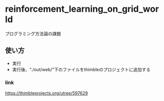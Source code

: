 # reinforcement_learning_on_grid_world
プログラミング方法論の課題

## 使い方
- 実行
- 実行後、"./out/web/"下のファイルをthimbleのプロジェクトに追加する

### link
https://thimbleprojects.org/utree/597629
